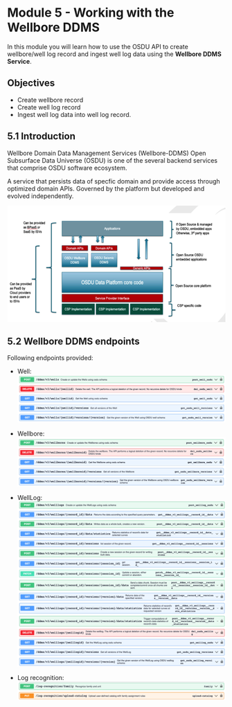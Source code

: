 # Module 5 - Working with the Wellbore DDMS

In this module you will learn how to use the OSDU API to create wellbore/well log record and ingest well log data using the **Wellbore DDMS Service**.

## Objectives
- Create wellbore record
- Create well log record
- Ingest well log data into well log record.

## 5.1 Introduction

Wellbore Domain Data Management Services (Wellbore-DDMS) Open Subsurface Data Universe (OSDU) is one of the several backend services that comprise OSDU software ecosystem.

A service that persists data of specfic domain and provide access through optimized domain APIs. Governed by the platform but developed and evolved independently.

![components-architecture](images/components-architecture.png)

## 5.2 Wellbore DDMS endpoints
Following endpoints provided:

- Well:
![endpoints-well](images/endpoints-well.png)

- Wellbore:
![endpoints-wellbore](images/endpoints-wellbore.png)

- WellLog:
![endpoints-welllog](images/endpoints-welllog.png)

- Log recognition:
![endpoints-welllog](images/endpoints-logrecognition.png)
